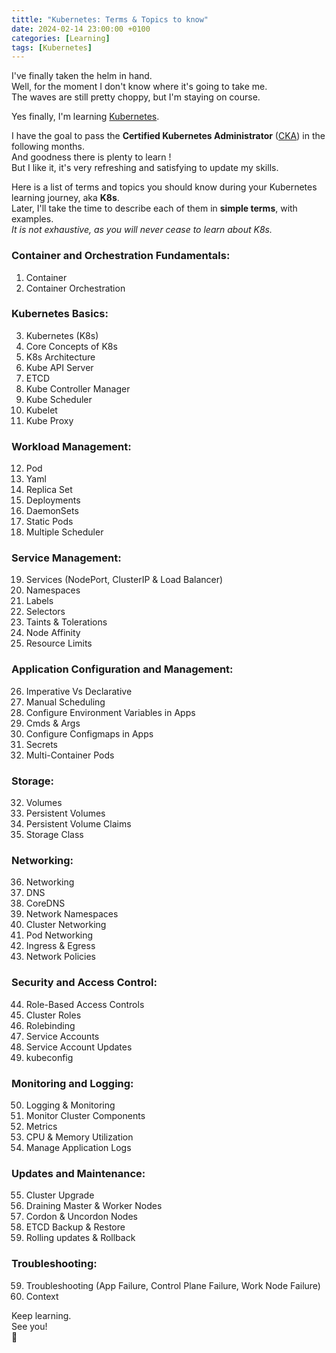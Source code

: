 ```yaml
---
tittle: "Kubernetes: Terms & Topics to know"
date: 2024-02-14 23:00:00 +0100 
categories: [Learning]
tags: [Kubernetes]
---
```


I've finally taken the helm in hand.    
Well, for the moment I don't know where it's going to take me.   
The waves are still pretty choppy, but I'm staying on course. 


Yes finally, I'm learning <a href="https://kubernetes.io/" target="_blank">Kubernetes</a>.


I have the goal to pass the **Certified Kubernetes Administrator** (<a href="https://training.linuxfoundation.org/certification/certified-kubernetes-administrator-cka/" target="_blank">CKA</a>) in the following months.  
And goodness there is plenty to learn !   
But I like it, it's very refreshing and satisfying to update my skills.


Here is a list of terms and topics you should know during your Kubernetes learning journey, aka **K8s**.   
Later, I'll take the time to describe each of them in **simple terms**, with examples.  
*It is not exhaustive, as you will never cease to learn about K8s.*

### Container and Orchestration Fundamentals:
1. Container
2. Container Orchestration

### Kubernetes Basics:
3. Kubernetes (K8s)
4. Core Concepts of K8s
5. K8s Architecture
6. Kube API Server
7. ETCD
8. Kube Controller Manager
9. Kube Scheduler
10. Kubelet
11. Kube Proxy

### Workload Management:
12. Pod
13. Yaml
14. Replica Set
15. Deployments
16. DaemonSets
17. Static Pods
18. Multiple Scheduler

### Service Management:
19. Services (NodePort, ClusterIP & Load Balancer)
20. Namespaces
21. Labels
22. Selectors
23. Taints & Tolerations
24. Node Affinity
25. Resource Limits

### Application Configuration and Management:
26. Imperative Vs Declarative
27. Manual Scheduling
28. Configure Environment Variables in Apps
29. Cmds & Args
30. Configure Configmaps in Apps
31. Secrets
32. Multi-Container Pods

### Storage:
32. Volumes
33. Persistent Volumes
34. Persistent Volume Claims
35. Storage Class

### Networking:
36. Networking
37. DNS
38. CoreDNS
39. Network Namespaces
40. Cluster Networking
41. Pod Networking
42. Ingress & Egress
43. Network Policies

### Security and Access Control:
44. Role-Based Access Controls
45. Cluster Roles
46. Rolebinding
47. Service Accounts
48. Service Account Updates
49. kubeconfig

### Monitoring and Logging:
50. Logging & Monitoring
51. Monitor Cluster Components
52. Metrics
53. CPU & Memory Utilization
54. Manage Application Logs

### Updates and Maintenance:
55. Cluster Upgrade
56. Draining Master & Worker Nodes
57. Cordon & Uncordon Nodes
58. ETCD Backup & Restore
61. Rolling updates & Rollback

### Troubleshooting:
59. Troubleshooting (App Failure, Control Plane Failure, Work Node Failure)
60. Context  


Keep learning.  
See you!  
🐢